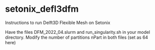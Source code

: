 # setonix_defl3dfm
Instructions to run Delft3D Flexible Mesh on Setonix


Have the files DFM_2022_04.slurm and run_singularity.sh in your model directory.
Modify the number of partitions nPart in both files (set as 64 here)
